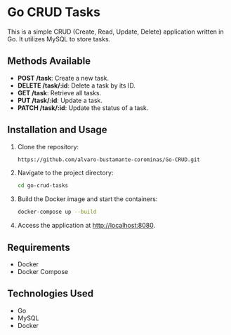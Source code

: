 # Go CRUD Tasks

This is a simple CRUD (Create, Read, Update, Delete) application written in Go. It utilizes MySQL to store tasks.

## Methods Available

- **POST /task**: Create a new task.
- **DELETE /task/:id**: Delete a task by its ID.
- **GET /task**: Retrieve all tasks.
- **PUT /task/:id**: Update a task.
- **PATCH /task/:id**: Update the status of a task.

## Installation and Usage

1. Clone the repository:

    ```bash
    https://github.com/alvaro-bustamante-corominas/Go-CRUD.git
    ```

2. Navigate to the project directory:

    ```bash
    cd go-crud-tasks
    ```

3. Build the Docker image and start the containers:

    ```bash
    docker-compose up --build
    ```

4. Access the application at [http://localhost:8080](http://localhost:8080).

## Requirements

- Docker
- Docker Compose

## Technologies Used

- Go
- MySQL
- Docker

